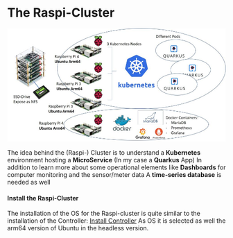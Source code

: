 # The Raspi-Cluster

![PoC Cluster](https://github.com/hdwinkel/quarkus-logger/blob/develop/doc/pictures/DL-Raspi-cluster.jpg "PoC Cluster")

The idea behind the (Raspi-) Cluster is to understand a **Kubernetes** environment hosting a **MicroService** (In my case a **Quarkus** App)
In addition to learn more about some operational elements like **Dashboards** for computer monitoring and the sensor/meter data
A **time-series database** is needed as well

#### Install the Raspi-Cluster
The installation of the OS for the Raspi-cluster is quite similar to the installation of the Controller:
[Install Controller](https://github.com/hdwinkel/quarkus-logger/blob/develop/doc/Architecture/Controller.md "Install Controller")
As OS it is selected as well the arm64 version of Ubuntu in the headless version.

